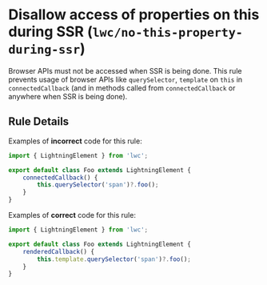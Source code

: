# Disallow access of properties on this during SSR (`lwc/no-this-property-during-ssr`)

Browser APIs must not be accessed when SSR is being done. This rule prevents usage of browser APIs like `querySelector`, `template`
on `this` in `connectedCallback` (and in methods called from `connectedCallback` or anywhere when SSR is being done).

## Rule Details

Examples of **incorrect** code for this rule:

```js
import { LightningElement } from 'lwc';

export default class Foo extends LightningElement {
    connectedCallback() {
        this.querySelector('span')?.foo();
    }
}
```

Examples of **correct** code for this rule:

```js
import { LightningElement } from 'lwc';

export default class Foo extends LightningElement {
    renderedCallback() {
        this.template.querySelector('span')?.foo();
    }
}
```
